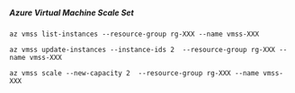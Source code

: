 ##### Azure Virtual Machine Scale Set

    az vmss list-instances --resource-group rg-XXX --name vmss-XXX

    az vmss update-instances --instance-ids 2  --resource-group rg-XXX --name vmss-XXX

    az vmss scale --new-capacity 2  --resource-group rg-XXX --name vmss-XXX
